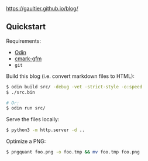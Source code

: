 https://gaultier.github.io/blog/


## Quickstart

Requirements: 
- [Odin](https://github.com/odin-lang/Odin.git)
- [cmark-gfm](https://github.com/github/cmark-gfm) 
- `git`

Build this blog (i.e. convert markdown files to HTML):

```sh
$ odin build src/ -debug -vet -strict-style -o:speed
$ ./src.bin

# Or:
$ odin run src/
```

Serve the files locally:

```sh
$ python3 -m http.server -d ..
```

Optimize a PNG:

```sh
$ pngquant foo.png -o foo.tmp && mv foo.tmp foo.png
```
